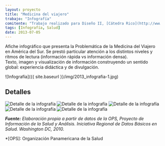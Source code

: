 ```yaml
---
layout: proyecto
title: "Medicina del viajero"
trabajo: "Infografía"
comitente: "Trabajo realizado para Diseño II, [Cátedra Rico](http://www.catedrarico.com.ar), FADU--UBA."
tags: [Infografía, Salud]
date: 2013-07-05
---
```


Afiche infográfico que presenta la Problemática de la Medicina del Viajero en América del Sur. Se prestó particular atención a los distintos niveles y ritmos de lectura (información rápida vs información densa).  
Texto, imagen y visualización de información construyendo un sentido global: experiencia didáctica y de divulgación.

![Infografía]({{ site.baseurl }}/img/2013_infografia-1.jpg)

## Detalles
<div class="fotorama">
	<img src="{{ site.baseurl }}/img/2013_infografia-2.jpg" alt="Detalle de la infografía" />
	<img src="{{ site.baseurl }}/img/2013_infografia-3.jpg" alt="Detalle de la infografía" />
	<img src="{{ site.baseurl }}/img/2013_infografia-4.jpg" alt="Detalle de la infografía" />
	<img src="{{ site.baseurl }}/img/2013_infografia-5.jpg" alt="Detalle de la infografía" />
	<img src="{{ site.baseurl }}/img/2013_infografia-6.jpg" alt="Detalle de la infografía" />
</div>

***Fuente:** Elaboración propia a partir de datos de la OPS, Proyecto de Información de la Salud y Análisis. Iniciativa Regional de Datos Básicos en Salud. Washington DC, 2010.*

*[OPS]: Organización Panamericana de la Salud
